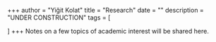 +++
author = "Yiğit Kolat"
title = "Research"
date = ""
description = "UNDER CONSTRUCTION" 
tags = [

]
+++
Notes on a few topics of academic interest will be shared here. 


